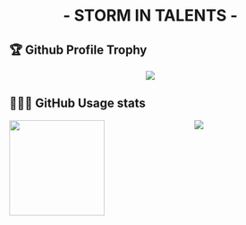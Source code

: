 <h1 align="center">- STORM IN TALENTS -</h1>
<div>
  <h2>🏆 Github Profile Trophy</h2>
    <p align="center"><img src="https://github-profile-trophy.vercel.app/?username=StormyTalents&column=8&theme=onedark"/></p>
</div>
<div>
  <h2>👨🏻‍💻 GitHub Usage stats</h2>
  <p align="center"><img height="170" align="left" src="https://github-readme-stats.vercel.app/api?username=StormyTalents&show_icons=true&theme=radical&show_owner=false" />
  <img src="https://github-readme-stats.vercel.app/api/top-langs/?username=StormyTalents&layout=compact" /></p>
</div>
